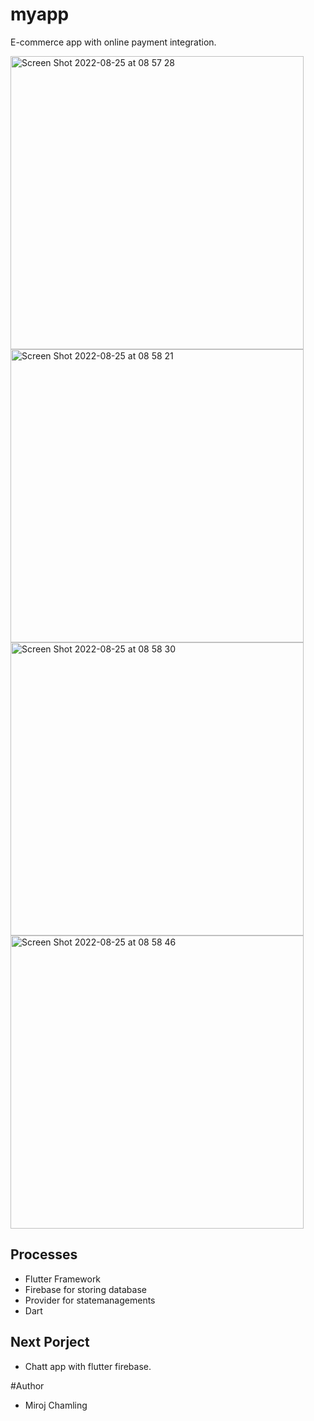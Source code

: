 # myapp

E-commerce app with online payment integration.

<img width="469" alt="Screen Shot 2022-08-25 at 08 57 28" src="https://user-images.githubusercontent.com/81049151/186566627-05320a3e-d8c4-49f4-8476-1637d7731a8a.png">
<img width="469" alt="Screen Shot 2022-08-25 at 08 58 21" src="https://user-images.githubusercontent.com/81049151/186566641-432f5cd7-8e7e-4b88-92f4-49ecb74c8051.png">
<img width="469" alt="Screen Shot 2022-08-25 at 08 58 30" src="https://user-images.githubusercontent.com/81049151/186566645-cd13f5a5-21dd-479f-8eb8-5ddc9bbfe865.png">
<img width="469" alt="Screen Shot 2022-08-25 at 08 58 46" src="https://user-images.githubusercontent.com/81049151/186566649-95ed3818-8454-4918-b6b1-9a895b914f0c.png">


## Processes
* Flutter Framework
* Firebase for storing database
* Provider for statemanagements
* Dart

## Next Porject
* Chatt app with flutter firebase.

#Author
* Miroj Chamling


